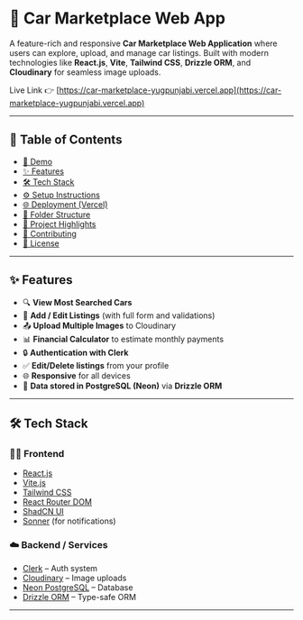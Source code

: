 # 🚗 Car Marketplace Web App

A feature-rich and responsive **Car Marketplace Web Application** where users can explore, upload, and manage car listings. Built with modern technologies like **React.js**, **Vite**, **Tailwind CSS**, **Drizzle ORM**, and **Cloudinary** for seamless image uploads.

Live Link 👉 [https://car-marketplace-yugpunjabi.vercel.app](https://car-marketplace-yugpunjabi.vercel.app)

---

## 📌 Table of Contents

- [📸 Demo](#-demo)
- [✨ Features](#-features)
- [🛠 Tech Stack](#-tech-stack)
- [⚙️ Setup Instructions](#-setup-instructions)
- [🌐 Deployment (Vercel)](#-deployment-vercel)
- [📂 Folder Structure](#-folder-structure)
- [🧠 Project Highlights](#-project-highlights)
- [🤝 Contributing](#-contributing)
- [📄 License](#-license)

--------

## ✨ Features

- 🔍 **View Most Searched Cars**
- 📝 **Add / Edit Listings** (with full form and validations)
- 📤 **Upload Multiple Images** to Cloudinary
- 📊 **Financial Calculator** to estimate monthly payments
- 🔒 **Authentication with Clerk**
- ✅ **Edit/Delete listings** from your profile
- 🌐 **Responsive** for all devices
- 💾 **Data stored in PostgreSQL (Neon)** via **Drizzle ORM**

---

## 🛠 Tech Stack

### 🧑‍💻 Frontend
- [React.js](https://reactjs.org/)
- [Vite.js](https://vitejs.dev/)
- [Tailwind CSS](https://tailwindcss.com/)
- [React Router DOM](https://reactrouter.com/)
- [ShadCN UI](https://ui.shadcn.com/)
- [Sonner](https://sonner.emilkowal.dev/) (for notifications)

### ☁️ Backend / Services
- [Clerk](https://clerk.dev/) – Auth system
- [Cloudinary](https://cloudinary.com/) – Image uploads
- [Neon PostgreSQL](https://neon.tech/) – Database
- [Drizzle ORM](https://orm.drizzle.team/) – Type-safe ORM

---
